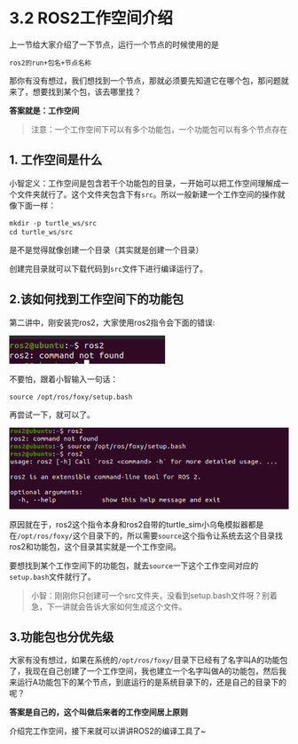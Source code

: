 # 3.2 ROS2工作空间介绍

上一节给大家介绍了一下节点，运行一个节点的时候使用的是

```
ros2的run+包名+节点名称
```

那你有没有想过，我们想找到一个节点，那就必须要先知道它在哪个包，那问题就来了，想要找到某个包，该去哪里找？

**答案就是：工作空间**



> 注意：一个工作空间下可以有多个功能包，一个功能包可以有多个节点存在



## 1. 工作空间是什么

小智定义：工作空间是包含若干个功能包的目录，一开始可以把工作空间理解成一个文件夹就行了。这个文件夹包含下有`src`。所以一般新建一个工作空间的操作就像下面一样：

```shell
mkdir -p turtle_ws/src
cd turtle_ws/src
```

是不是觉得就像创建一个目录（其实就是创建一个目录）

创建完目录就可以下载代码到`src`文件下进行编译运行了。



## 2.该如何找到工作空间下的功能包

第二讲中，刚安装完ros2，大家使用ros2指令会下面的错误:

![image-20210720102200144](3.2ROS2工作空间介绍/imgs/image-20210720102200144.png)

不要怕，跟着小智输入一句话：

```
source /opt/ros/foxy/setup.bash
```

再尝试一下，就可以了。

![image-20210720102349238](3.2ROS2工作空间介绍/imgs/image-20210720102349238.png)

原因就在于，ros2这个指令本身和ros2自带的turtle_sim小乌龟模拟器都是在`/opt/ros/foxy/`这个目录下的，所以需要`source`这个指令让系统去这个目录找ros2和功能包，这个目录其实就是一个工作空间。

要想找到某个工作空间下的功能包，就去`source`一下这个工作空间对应的`setup.bash`文件就行了。



> 小智：刚刚你只创建可一个src文件夹，没看到setup.bash文件呀？别着急，下一讲就会告诉大家如何生成这个文件。





## 3.功能包也分优先级

大家有没有想过，如果在系统的`/opt/ros/foxy/`目录下已经有了名字叫A的功能包了，我现在自己创建了一个工作空间，我也建立一个名字叫做A的功能包，然后我来运行A功能包下的某个节点，到底运行的是系统目录下的，还是自己的目录下的呢？

**答案是自己的，这个叫做后来者的工作空间居上原则**





介绍完工作空间，接下来就可以讲讲ROS2的编译工具了~

